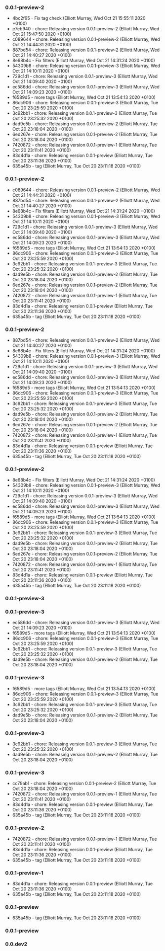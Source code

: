 ### 0.0.1-preview-2
  * 4bc2f95 - Fix tag check (Elliott Murray, Wed Oct 21 15:55:11 2020 +0100)
  * e7eb940 - chore: Releasing version 0.0.1-preview-2 (Elliott Murray, Wed Oct 21 15:47:50 2020 +0100)
  * c089644 - chore: Releasing version 0.0.1-preview-2 (Elliott Murray, Wed Oct 21 14:44:31 2020 +0100)
  * 887bd54 - chore: Releasing version 0.0.1-preview-2 (Elliott Murray, Wed Oct 21 14:40:27 2020 +0100)
  * 8e68b4c - Fix filters (Elliott Murray, Wed Oct 21 14:31:24 2020 +0100)
  * 54309b8 - chore: Releasing version 0.0.1-preview-3 (Elliott Murray, Wed Oct 21 14:10:11 2020 +0100)
  * 729c1d1 - chore: Releasing version 0.0.1-preview-3 (Elliott Murray, Wed Oct 21 14:09:40 2020 +0100)
  * ec586dd - chore: Releasing version 0.0.1-preview-3 (Elliott Murray, Wed Oct 21 14:09:23 2020 +0100)
  * f6589d5 - more tags (Elliott Murray, Wed Oct 21 13:54:13 2020 +0100)
  * 86dc906 - chore: Releasing version 0.0.1-preview-3 (Elliott Murray, Tue Oct 20 23:25:59 2020 +0100)
  * 3c92bb1 - chore: Releasing version 0.0.1-preview-3 (Elliott Murray, Tue Oct 20 23:25:32 2020 +0100)
  * dad9e5b - chore: Releasing version 0.0.1-preview-2 (Elliott Murray, Tue Oct 20 23:18:04 2020 +0100)
  * 6ed267e - chore: Releasing version 0.0.1-preview-2 (Elliott Murray, Tue Oct 20 23:18:04 2020 +0100)
  * 7420872 - chore: Releasing version 0.0.1-preview-1 (Elliott Murray, Tue Oct 20 23:11:41 2020 +0100)
  * 83d4d1a - chore: Releasing version 0.0.1-preview (Elliott Murray, Tue Oct 20 23:11:36 2020 +0100)
  * 635a45b - tag (Elliott Murray, Tue Oct 20 23:11:18 2020 +0100)
### 0.0.1-preview-2
  * c089644 - chore: Releasing version 0.0.1-preview-2 (Elliott Murray, Wed Oct 21 14:44:31 2020 +0100)
  * 887bd54 - chore: Releasing version 0.0.1-preview-2 (Elliott Murray, Wed Oct 21 14:40:27 2020 +0100)
  * 8e68b4c - Fix filters (Elliott Murray, Wed Oct 21 14:31:24 2020 +0100)
  * 54309b8 - chore: Releasing version 0.0.1-preview-3 (Elliott Murray, Wed Oct 21 14:10:11 2020 +0100)
  * 729c1d1 - chore: Releasing version 0.0.1-preview-3 (Elliott Murray, Wed Oct 21 14:09:40 2020 +0100)
  * ec586dd - chore: Releasing version 0.0.1-preview-3 (Elliott Murray, Wed Oct 21 14:09:23 2020 +0100)
  * f6589d5 - more tags (Elliott Murray, Wed Oct 21 13:54:13 2020 +0100)
  * 86dc906 - chore: Releasing version 0.0.1-preview-3 (Elliott Murray, Tue Oct 20 23:25:59 2020 +0100)
  * 3c92bb1 - chore: Releasing version 0.0.1-preview-3 (Elliott Murray, Tue Oct 20 23:25:32 2020 +0100)
  * dad9e5b - chore: Releasing version 0.0.1-preview-2 (Elliott Murray, Tue Oct 20 23:18:04 2020 +0100)
  * 6ed267e - chore: Releasing version 0.0.1-preview-2 (Elliott Murray, Tue Oct 20 23:18:04 2020 +0100)
  * 7420872 - chore: Releasing version 0.0.1-preview-1 (Elliott Murray, Tue Oct 20 23:11:41 2020 +0100)
  * 83d4d1a - chore: Releasing version 0.0.1-preview (Elliott Murray, Tue Oct 20 23:11:36 2020 +0100)
  * 635a45b - tag (Elliott Murray, Tue Oct 20 23:11:18 2020 +0100)
### 0.0.1-preview-2
  * 887bd54 - chore: Releasing version 0.0.1-preview-2 (Elliott Murray, Wed Oct 21 14:40:27 2020 +0100)
  * 8e68b4c - Fix filters (Elliott Murray, Wed Oct 21 14:31:24 2020 +0100)
  * 54309b8 - chore: Releasing version 0.0.1-preview-3 (Elliott Murray, Wed Oct 21 14:10:11 2020 +0100)
  * 729c1d1 - chore: Releasing version 0.0.1-preview-3 (Elliott Murray, Wed Oct 21 14:09:40 2020 +0100)
  * ec586dd - chore: Releasing version 0.0.1-preview-3 (Elliott Murray, Wed Oct 21 14:09:23 2020 +0100)
  * f6589d5 - more tags (Elliott Murray, Wed Oct 21 13:54:13 2020 +0100)
  * 86dc906 - chore: Releasing version 0.0.1-preview-3 (Elliott Murray, Tue Oct 20 23:25:59 2020 +0100)
  * 3c92bb1 - chore: Releasing version 0.0.1-preview-3 (Elliott Murray, Tue Oct 20 23:25:32 2020 +0100)
  * dad9e5b - chore: Releasing version 0.0.1-preview-2 (Elliott Murray, Tue Oct 20 23:18:04 2020 +0100)
  * 6ed267e - chore: Releasing version 0.0.1-preview-2 (Elliott Murray, Tue Oct 20 23:18:04 2020 +0100)
  * 7420872 - chore: Releasing version 0.0.1-preview-1 (Elliott Murray, Tue Oct 20 23:11:41 2020 +0100)
  * 83d4d1a - chore: Releasing version 0.0.1-preview (Elliott Murray, Tue Oct 20 23:11:36 2020 +0100)
  * 635a45b - tag (Elliott Murray, Tue Oct 20 23:11:18 2020 +0100)
### 0.0.1-preview-2
  * 8e68b4c - Fix filters (Elliott Murray, Wed Oct 21 14:31:24 2020 +0100)
  * 54309b8 - chore: Releasing version 0.0.1-preview-3 (Elliott Murray, Wed Oct 21 14:10:11 2020 +0100)
  * 729c1d1 - chore: Releasing version 0.0.1-preview-3 (Elliott Murray, Wed Oct 21 14:09:40 2020 +0100)
  * ec586dd - chore: Releasing version 0.0.1-preview-3 (Elliott Murray, Wed Oct 21 14:09:23 2020 +0100)
  * f6589d5 - more tags (Elliott Murray, Wed Oct 21 13:54:13 2020 +0100)
  * 86dc906 - chore: Releasing version 0.0.1-preview-3 (Elliott Murray, Tue Oct 20 23:25:59 2020 +0100)
  * 3c92bb1 - chore: Releasing version 0.0.1-preview-3 (Elliott Murray, Tue Oct 20 23:25:32 2020 +0100)
  * dad9e5b - chore: Releasing version 0.0.1-preview-2 (Elliott Murray, Tue Oct 20 23:18:04 2020 +0100)
  * 6ed267e - chore: Releasing version 0.0.1-preview-2 (Elliott Murray, Tue Oct 20 23:18:04 2020 +0100)
  * 7420872 - chore: Releasing version 0.0.1-preview-1 (Elliott Murray, Tue Oct 20 23:11:41 2020 +0100)
  * 83d4d1a - chore: Releasing version 0.0.1-preview (Elliott Murray, Tue Oct 20 23:11:36 2020 +0100)
  * 635a45b - tag (Elliott Murray, Tue Oct 20 23:11:18 2020 +0100)
### 0.0.1-preview-3

### 0.0.1-preview-3
  * ec586dd - chore: Releasing version 0.0.1-preview-3 (Elliott Murray, Wed Oct 21 14:09:23 2020 +0100)
  * f6589d5 - more tags (Elliott Murray, Wed Oct 21 13:54:13 2020 +0100)
  * 86dc906 - chore: Releasing version 0.0.1-preview-3 (Elliott Murray, Tue Oct 20 23:25:59 2020 +0100)
  * 3c92bb1 - chore: Releasing version 0.0.1-preview-3 (Elliott Murray, Tue Oct 20 23:25:32 2020 +0100)
  * dad9e5b - chore: Releasing version 0.0.1-preview-2 (Elliott Murray, Tue Oct 20 23:18:04 2020 +0100)
### 0.0.1-preview-3
  * f6589d5 - more tags (Elliott Murray, Wed Oct 21 13:54:13 2020 +0100)
  * 86dc906 - chore: Releasing version 0.0.1-preview-3 (Elliott Murray, Tue Oct 20 23:25:59 2020 +0100)
  * 3c92bb1 - chore: Releasing version 0.0.1-preview-3 (Elliott Murray, Tue Oct 20 23:25:32 2020 +0100)
  * dad9e5b - chore: Releasing version 0.0.1-preview-2 (Elliott Murray, Tue Oct 20 23:18:04 2020 +0100)
### 0.0.1-preview-3
  * 3c92bb1 - chore: Releasing version 0.0.1-preview-3 (Elliott Murray, Tue Oct 20 23:25:32 2020 +0100)
  * dad9e5b - chore: Releasing version 0.0.1-preview-2 (Elliott Murray, Tue Oct 20 23:18:04 2020 +0100)
### 0.0.1-preview-3
  * cc79ab1 - chore: Releasing version 0.0.1-preview-2 (Elliott Murray, Tue Oct 20 23:18:04 2020 +0100)
  * 7420872 - chore: Releasing version 0.0.1-preview-1 (Elliott Murray, Tue Oct 20 23:11:41 2020 +0100)
  * 83d4d1a - chore: Releasing version 0.0.1-preview (Elliott Murray, Tue Oct 20 23:11:36 2020 +0100)
  * 635a45b - tag (Elliott Murray, Tue Oct 20 23:11:18 2020 +0100)
### 0.0.1-preview-2
  * 7420872 - chore: Releasing version 0.0.1-preview-1 (Elliott Murray, Tue Oct 20 23:11:41 2020 +0100)
  * 83d4d1a - chore: Releasing version 0.0.1-preview (Elliott Murray, Tue Oct 20 23:11:36 2020 +0100)
  * 635a45b - tag (Elliott Murray, Tue Oct 20 23:11:18 2020 +0100)
### 0.0.1-preview-1
  * 83d4d1a - chore: Releasing version 0.0.1-preview (Elliott Murray, Tue Oct 20 23:11:36 2020 +0100)
  * 635a45b - tag (Elliott Murray, Tue Oct 20 23:11:18 2020 +0100)
### 0.0.1-preview
  * 635a45b - tag (Elliott Murray, Tue Oct 20 23:11:18 2020 +0100)
### 0.0.1-preview

### 0.0.dev2
